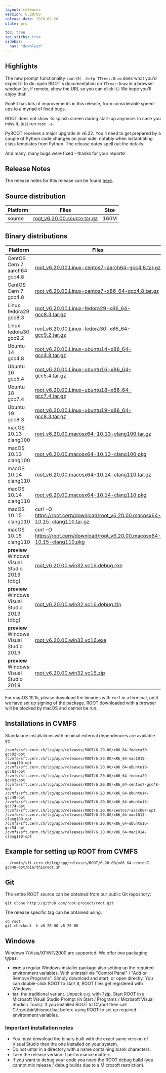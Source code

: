 ```yaml
---
layout: releases
version: 6.20/00
release_date: 2020-02-26
state: pro

toc: true
toc_sticky: true
sidebar:
  nav: "download"
---
```


## Highlights

The new prompt functionality `root[0] .help TTree::Draw` does what you'd expect it to do: open ROOT's documentation on `TTree::Draw` in a browser window (or, if remote, show the URL so you can click it.) We hope you'll enjoy that!

RooFit has lots of improvements in this release, from considerable speed-ups to a myriad of fixed bugs.

ROOT does not show its splash screen during start-up anymore. In case you miss it, just run `root -a`.

PyROOT receives a major upgrade in v6.22. You'll need to get prepared by a couple of Python code changes on your side, notably when instantiating class templates from Python. The release notes spell out the details.

And many, many bugs were fixed - thanks for your reports!

## Release Notes
The release notes for this release can be found [here](https://root.cern/doc/v620/release-notes.html).

## Source distribution

| Platform       | Files | Size |
|-----------|-------|-----|
| source | [root_v6.20.00.source.tar.gz](https://root.cern/download/root_v6.20.00.source.tar.gz) | 160M |


## Binary distributions

| Platform       | Files | Size |
|-----------|-------|-----|
| CentOS Cern 7 aarch64 gcc4.8 | [root_v6.20.00.Linux-centos7-aarch64-gcc4.8.tar.gz](https://root.cern/download/root_v6.20.00.Linux-centos7-aarch64-gcc4.8.tar.gz) | 135M |
| CentOS Cern 7 gcc4.8 | [root_v6.20.00.Linux-centos7-x86_64-gcc4.8.tar.gz](https://root.cern/download/root_v6.20.00.Linux-centos7-x86_64-gcc4.8.tar.gz) | 184M |
| Linux fedora29 gcc8.3 | [root_v6.20.00.Linux-fedora29-x86_64-gcc8.3.tar.gz](https://root.cern/download/root_v6.20.00.Linux-fedora29-x86_64-gcc8.3.tar.gz) | 218M |
| Linux fedora30 gcc9.2 | [root_v6.20.00.Linux-fedora30-x86_64-gcc9.2.tar.gz](https://root.cern/download/root_v6.20.00.Linux-fedora30-x86_64-gcc9.2.tar.gz) | 223M |
| Ubuntu 14 gcc4.8 | [root_v6.20.00.Linux-ubuntu14-x86_64-gcc4.8.tar.gz](https://root.cern/download/root_v6.20.00.Linux-ubuntu14-x86_64-gcc4.8.tar.gz) | 190M |
| Ubuntu 16 gcc5.4 | [root_v6.20.00.Linux-ubuntu16-x86_64-gcc5.4.tar.gz](https://root.cern/download/root_v6.20.00.Linux-ubuntu16-x86_64-gcc5.4.tar.gz) | 197M |
| Ubuntu 18 gcc7.4 | [root_v6.20.00.Linux-ubuntu18-x86_64-gcc7.4.tar.gz](https://root.cern/download/root_v6.20.00.Linux-ubuntu18-x86_64-gcc7.4.tar.gz) | 216M |
| Ubuntu 19 gcc8.3 | [root_v6.20.00.Linux-ubuntu19-x86_64-gcc8.3.tar.gz](https://root.cern/download/root_v6.20.00.Linux-ubuntu19-x86_64-gcc8.3.tar.gz) | 216M |
| macOS 10.13 clang100 | [root_v6.20.00.macosx64-10.13-clang100.tar.gz](https://root.cern/download/root_v6.20.00.macosx64-10.13-clang100.tar.gz) | 133M |
| macOS 10.13 clang100 | [root_v6.20.00.macosx64-10.13-clang100.pkg](https://root.cern/download/root_v6.20.00.macosx64-10.13-clang100.pkg) | 134M |
| macOS 10.14 clang110 | [root_v6.20.00.macosx64-10.14-clang110.tar.gz](https://root.cern/download/root_v6.20.00.macosx64-10.14-clang110.tar.gz) | 134M |
| macOS 10.14 clang110 | [root_v6.20.00.macosx64-10.14-clang110.pkg](https://root.cern/download/root_v6.20.00.macosx64-10.14-clang110.pkg) | 135M |
| macOS 10.15 clang110 | curl -O https://root.cern/download/root_v6.20.00.macosx64-10.15-clang110.tar.gz | 134M |
| macOS 10.15 clang110 | curl -O https://root.cern/download/root_v6.20.00.macosx64-10.15-clang110.pkg | 135M |
| **preview** Windows Visual Studio 2019 (dbg) | [root_v6.20.00.win32.vc16.debug.exe](https://root.cern/download/root_v6.20.00.win32.vc16.debug.exe) | 155M |
| **preview** Windows Visual Studio 2019 (dbg) | [root_v6.20.00.win32.vc16.debug.zip](https://root.cern/download/root_v6.20.00.win32.vc16.debug.zip) | 227M |
| **preview** Windows Visual Studio 2019 | [root_v6.20.00.win32.vc16.exe](https://root.cern/download/root_v6.20.00.win32.vc16.exe) |  85M |
| **preview** Windows Visual Studio 2019 | [root_v6.20.00.win32.vc16.zip](https://root.cern/download/root_v6.20.00.win32.vc16.zip) | 115M |

For macOS 10.15, please download the binaries with `curl` in a terminal, until we have set up signing of the package. ROOT downloaded with a browser will be blocked by macOS and cannot be run.

## Installations in CVMFS
Standalone installations with minimal external dependencies are available at:
~~~
/cvmfs/sft.cern.ch/lcg/app/releases/ROOT/6.20.00/x86_64-fedora30-gcc92-opt
/cvmfs/sft.cern.ch/lcg/app/releases/ROOT/6.20.00/x86_64-mac1015-clang110-opt
/cvmfs/sft.cern.ch/lcg/app/releases/ROOT/6.20.00/x86_64-ubuntu19-gcc83-opt
/cvmfs/sft.cern.ch/lcg/app/releases/ROOT/6.20.00/x86_64-fedora29-gcc83-opt
/cvmfs/sft.cern.ch/lcg/app/releases/ROOT/6.20.00/x86_64-centos7-gcc48-opt
/cvmfs/sft.cern.ch/lcg/app/releases/ROOT/6.20.00/x86_64-ubuntu14-gcc48-opt
/cvmfs/sft.cern.ch/lcg/app/releases/ROOT/6.20.00/x86_64-ubuntu18-gcc74-opt
/cvmfs/sft.cern.ch/lcg/app/releases/ROOT/6.20.00/centos7-aarch64-opt
/cvmfs/sft.cern.ch/lcg/app/releases/ROOT/6.20.00/x86_64-mac1013-clang100-opt
/cvmfs/sft.cern.ch/lcg/app/releases/ROOT/6.20.00/x86_64-ubuntu16-gcc54-opt
/cvmfs/sft.cern.ch/lcg/app/releases/ROOT/6.20.00/x86_64-mac1014-clang110-opt
~~~


## Example for setting up ROOT from CVMFS
~~~
. /cvmfs/sft.cern.ch/lcg/app/releases/ROOT/6.20.00/x86_64-centos7-gcc48-opt/bin/thisroot.sh
~~~

## Git
The entire ROOT source can be obtained from our public Git repository:

~~~
git clone http://github.com/root-project/root.git
~~~
The release specific tag can be obtained using:
~~~
cd root
git checkout -b v6-20-00 v6-20-00
~~~


## Windows
Windows 7/Vista/XP/NT/2000 are supported. We offer two packaging types:

 * **exe**: a regular Windows installer package also setting up the required environment variables. With uninstall via "Control Panel" / "Add or Remove Programs". Simply download and start, or open directly. You can double-click ROOT to start it, ROOT files get registered with Windows.
 * **tar**: the traditional variant. Unpack e.g. with [7zip](http://www.7-zip.org). Start ROOT in a Microsoft Visual Studio Prompt (in Start / Programs / Microsoft Visual Studio / Tools). If you installed ROOT to C:\root then call C:\root\bin\thisroot.bat before using ROOT to set up required environment variables.

### Important installation notes
 * You must download the binary built with the exact same version of Visual Studio than the one installed on your system.
 * Do not untar in a directory with a name containing blank characters.
 * Take the release version if performance matters.
 * If you want to debug your code you need the ROOT debug build (you cannot mix release / debug builds due to a Microsoft restriction).
